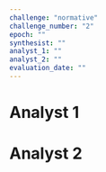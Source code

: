 ```yaml
---
challenge: "normative"
challenge_number: "2"
epoch: ""
synthesist: ""
analyst_1: ""
analyst_2: ""
evaluation_date: ""
---
```


# Analyst 1



  # Analyst 2
